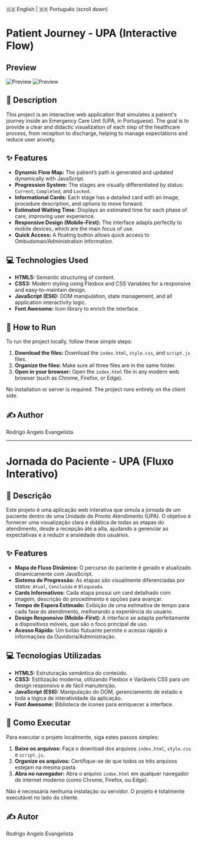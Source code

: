🇬🇧 English | 🇧🇷 Português (scroll down)

# Patient Journey - UPA (Interactive Flow)

## Preview

![Preview](./assets/paciente.png) ![Preview](./assets/paciente2.png)

## 📖 Description

This project is an interactive web application that simulates a patient's journey inside an Emergency Care Unit (UPA, in Portuguese). The goal is to provide a clear and didactic visualization of each step of the healthcare process, from reception to discharge, helping to manage expectations and reduce user anxiety.

## ✨ Features

- **Dynamic Flow Map:** The patient’s path is generated and updated dynamically with JavaScript.
- **Progression System:** The stages are visually differentiated by status: `Current`, `Completed`, and `Locked`.
- **Informational Cards:** Each stage has a detailed card with an image, procedure description, and options to move forward.
- **Estimated Waiting Time:** Displays an estimated time for each phase of care, improving user experience.
- **Responsive Design (Mobile-First):** The interface adapts perfectly to mobile devices, which are the main focus of use.
- **Quick Access:** A floating button allows quick access to Ombudsman/Administration information.

## 💻 Technologies Used

- **HTML5:** Semantic structuring of content.
- **CSS3:** Modern styling using Flexbox and CSS Variables for a responsive and easy-to-maintain design.
- **JavaScript (ES6):** DOM manipulation, state management, and all application interactivity logic.
- **Font Awesome:** Icon library to enrich the interface.

## 🚀 How to Run

To run the project locally, follow these simple steps:

1. **Download the files:** Download the `index.html`, `style.css`, and `script.js` files.
2. **Organize the files:** Make sure all three files are in the same folder.
3. **Open in your browser:** Open the `index.html` file in any modern web browser (such as Chrome, Firefox, or Edge).

No installation or server is required. The project runs entirely on the client side.

## ✍️ Author

Rodrigo Angelo Evangelista

---

# Jornada do Paciente - UPA (Fluxo Interativo)

## 📖 Descrição

Este projeto é uma aplicação web interativa que simula a jornada de um paciente dentro de uma Unidade de Pronto Atendimento (UPA). O objetivo é fornecer uma visualização clara e didática de todas as etapas do atendimento, desde a recepção até a alta, ajudando a gerenciar as expectativas e a reduzir a ansiedade dos usuários.

## ✨ Features

- **Mapa de Fluxo Dinâmico:** O percurso do paciente é gerado e atualizado dinamicamente com JavaScript.
- **Sistema de Progressão:** As etapas são visualmente diferenciadas por status: `Atual`, `Concluída` e `Bloqueada`.
- **Cards Informativos:** Cada etapa possui um card detalhado com imagem, descrição do procedimento e opções para avançar.
- **Tempo de Espera Estimado:** Exibição de uma estimativa de tempo para cada fase do atendimento, melhorando a experiência do usuário.
- **Design Responsivo (Mobile-First):** A interface se adapta perfeitamente a dispositivos móveis, que são o foco principal de uso.
- **Acesso Rápido:** Um botão flutuante permite o acesso rápido a informações da Ouvidoria/Administração.

## 💻 Tecnologias Utilizadas

- **HTML5:** Estruturação semântica do conteúdo.
- **CSS3:** Estilização moderna, utilizando Flexbox e Variáveis CSS para um design responsivo e de fácil manutenção.
- **JavaScript (ES6):** Manipulação do DOM, gerenciamento de estado e toda a lógica de interatividade da aplicação.
- **Font Awesome:** Biblioteca de ícones para enriquecer a interface.

## 🚀 Como Executar

Para executar o projeto localmente, siga estes passos simples:

1.  **Baixe os arquivos:** Faça o download dos arquivos `index.html`, `style.css` e `script.js`.
2.  **Organize os arquivos:** Certifique-se de que todos os três arquivos estejam na mesma pasta.
3.  **Abra no navegador:** Abra o arquivo `index.html` em qualquer navegador de internet moderno (como Chrome, Firefox, ou Edge).

Não é necessária nenhuma instalação ou servidor. O projeto é totalmente executável no lado do cliente.

## ✍️ Autor

Rodrigo Angelo Evangelista
